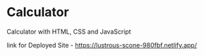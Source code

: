 # Calculator
Calculator with HTML, CSS and JavaScript

link for Deployed Site - https://lustrous-scone-980fbf.netlify.app/
